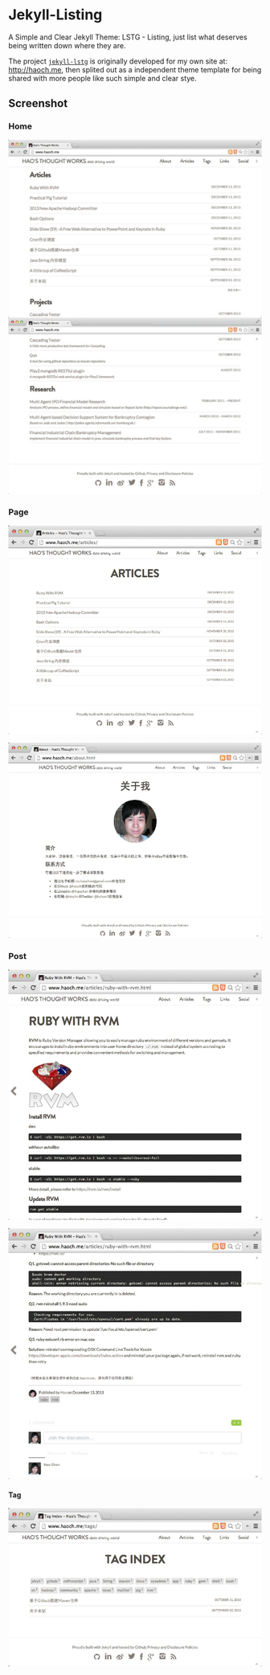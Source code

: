 Jekyll-Listing
==============

A Simple and Clear Jekyll Theme: LSTG - Listing, just list what deserves being written down where they are.

The project [`jekyll-lstg`](https://github.com/haoch/jekyll-lstg) is originally developed for my own site at: <http://haoch.me>, then splited out as a independent theme template for being shared with more people like such simple and clear stye.

Screenshot
----------

### Home
![Home](images/screenshot/screenshot-home-1.png)
![Home](images/screenshot/screenshot-home2.png)

### Page
![Page](images/screenshot/screenshot-articles.png)

![Page](images/screenshot/screenshout-about.png)

### Post
![Post](images/screenshot/screenshot-post-1.png)

![Post](images/screenshot/screenshot-post-2.png)

#### Tag
![Tag](images/screenshot/screenshot-tag.png)
